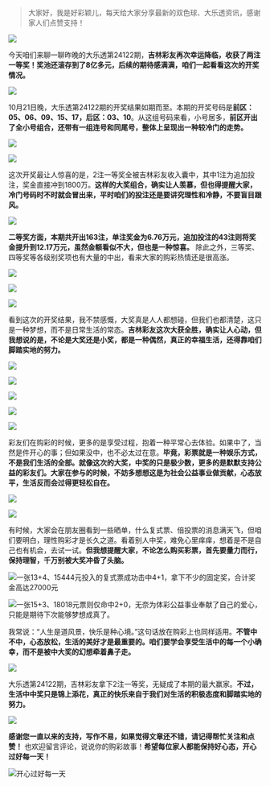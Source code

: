 >大家好，我是好彩颖儿，每天给大家分享最新的双色球、大乐透资讯，感谢家人们点赞支持！


![](https://cdn.jsdelivr.net/gh/wangwenjie1314/PicCDN/2024-10-22/1729552889862-image.png)


今天咱们来聊一聊昨晚的大乐透第24122期，**吉林彩友再次幸运降临，收获了两注一等奖！奖池还滚存到了8亿多元，后续的期待感满满，咱们一起看看这次的开奖情况。**


![](https://cdn.jsdelivr.net/gh/wangwenjie1314/PicCDN/2024-10-22/1729552911299-image.png)


10月21日晚，大乐透第24122期的开奖结果如期而至。本期的开奖号码是**前区：05、06、09、15、17，后区：03、10**。从这组号码来看，小号居多，**前区开出了全小号组合，还带有一组连号和同尾号，整体上呈现出一种较冷门的走势。**


![](https://cdn.jsdelivr.net/gh/wangwenjie1314/PicCDN/2024-10-22/1729552923034-image.png)

![](https://cdn.jsdelivr.net/gh/wangwenjie1314/PicCDN/2024-10-22/1729552933486-image.png)



这次开奖最让人惊喜的是，2注一等奖全被吉林彩友收入囊中，其中1注为追加投注，奖金直接冲到1800万。**这样的大奖组合，确实让人羡慕，但也得提醒大家，冷门号码时不时就会冒出来，平时咱们的投注还是要讲究理性和冷静，不要盲目跟风。**


![](https://cdn.jsdelivr.net/gh/wangwenjie1314/PicCDN/2024-10-22/1729553036231-image.png)


**二等奖方面，本期共开出163注，单注奖金为6.76万元，追加投注的43注则将奖金提升到12.17万元，虽然金额看似不大，但也是一种惊喜。** 除此之外，三等奖、四等奖等各级别奖项也有大量的中出，看来大家的购彩热情还是很高涨。



![](https://cdn.jsdelivr.net/gh/wangwenjie1314/PicCDN/2024-10-22/1729553073695-image.png)


![](https://cdn.jsdelivr.net/gh/wangwenjie1314/PicCDN/2024-10-22/1729553086403-image.png)

![](https://cdn.jsdelivr.net/gh/wangwenjie1314/PicCDN/2024-10-22/1729553122945-image.png)


看到这次的开奖结果，我不禁感慨，大奖真是人人都想碰，但我们也都清楚，这只是一种梦想，而不是日常生活的常态。**吉林彩友这次大获全胜，确实让人心动，但我想说的是，不论是大奖还是小奖，都是一种偶然，真正的幸福生活，还得靠咱们脚踏实地的努力。**


![](https://cdn.jsdelivr.net/gh/wangwenjie1314/PicCDN/2024-10-22/1729553179936-image.png)

![](https://cdn.jsdelivr.net/gh/wangwenjie1314/PicCDN/2024-10-22/1729553172930-image.png)

![](https://cdn.jsdelivr.net/gh/wangwenjie1314/PicCDN/2024-10-22/1729553188544-image.png)


![](https://cdn.jsdelivr.net/gh/wangwenjie1314/PicCDN/2024-10-22/1729553198166-image.png)


![](https://cdn.jsdelivr.net/gh/wangwenjie1314/PicCDN/2024-10-22/1729553206098-image.png)


彩友们在购彩的时候，更多的是享受过程，抱着一种平常心去体验。如果中了，当然是件开心的事；但如果没中，也不必太过在意。**毕竟，彩票就是一种娱乐方式，不是我们生活的全部。就像这次的大奖，中奖的只是极少数，更多的是默默支持公益的彩友们。大家在参与的时候，不妨多想想这是为社会公益事业做贡献，心态放平，生活反而会过得更轻松自在。**


![](https://cdn.jsdelivr.net/gh/wangwenjie1314/PicCDN/2024-10-22/1729553242521-image.png)


![](https://cdn.jsdelivr.net/gh/wangwenjie1314/PicCDN/2024-10-22/1729553256033-image.png)


有时候，大家会在朋友圈看到一些晒单，什么复式票、倍投票的消息满天飞，但咱们要明白，理性购彩才是长久之道。看着别人中奖，难免心里痒痒，想着是不是自己也有机会，去试一试。**但我想提醒大家，不论怎么购买彩票，首先要量力而行，保持理智，千万别被大奖冲昏了头脑。**


![一张13+4、15444元投入的复式票成功击中4+1，拿下不少的固定奖，合计奖金高达27000元](https://cdn.jsdelivr.net/gh/wangwenjie1314/PicCDN/2024-10-22/1729553378104-image.png)


![一张15+3、18018元票则仅命中2+0，无奈为体彩公益事业奉献了自己的爱心，只能是期待下次能够梦想成真了。](https://cdn.jsdelivr.net/gh/wangwenjie1314/PicCDN/2024-10-22/1729553474601-image.png)


我常说：“人生是道风景，快乐是种心境。”这句话放在购彩上也同样适用。**不管中不中，心态放松，生活的美好才是最重要的。咱们要学会享受生活中的每一个小确幸，而不是被中大奖的幻想牵着鼻子走。**


![](https://cdn.jsdelivr.net/gh/wangwenjie1314/PicCDN/2024-10-22/1729553303811-image.png)



大乐透第24122期，吉林彩友拿下2注一等奖，无疑成了本期的最大赢家。**不过，生活中中奖只是锦上添花，真正的快乐来自于我们对生活的积极态度和脚踏实地的努力。**

![](https://cdn.jsdelivr.net/gh/wangwenjie1314/PicCDN/2024-10-22/1729553327817-image.png)


**感谢您一直以来的支持，写作不易，如果觉得文章还不错，请记得帮忙关注和点赞！** 也欢迎留言评论，说说你的购彩故事！**希望每位家人都能保持好心态，开心过好每一天！**


![开心过好每一天](https://cdn.jsdelivr.net/gh/wangwenjie1314/PicCDN/2024-10-22/1729553516361-4830530-abd288c0eaf60f689cbc721e5caf427ed4a349cbb11b9c93fbf78f52bf499591.png)
